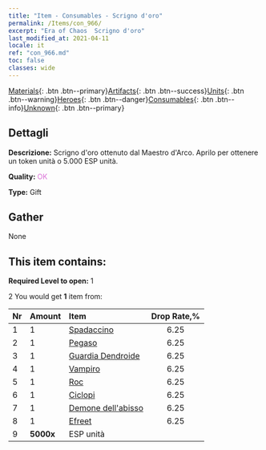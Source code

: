 ```yaml
---
title: "Item - Consumables - Scrigno d'oro"
permalink: /Items/con_966/
excerpt: "Era of Chaos  Scrigno d'oro"
last_modified_at: 2021-04-11
locale: it
ref: "con_966.md"
toc: false
classes: wide
---
```

 [Materials](/it/Items/){: .btn .btn--primary}[Artifacts](/it/Items/Artifacts/){: .btn .btn--success}[Units](/it/Items/Units/){: .btn .btn--warning}[Heroes](/it/Items/Heroes/){: .btn .btn--danger}[Consumables](/it/Items/Consumables/){: .btn .btn--info}[Unknown](/it/Items/Unknown/){: .btn .btn--primary}

## Dettagli
 **Descrizione:** Scrigno d'oro ottenuto dal Maestro d'Arco. Aprilo per ottenere un token unità o 5.000 ESP unità.

 **Quality:** <span style="color: #DA70D6">OK</span>

 **Type:** Gift

## Gather

  None

## This item contains:

 **Required Level to open:** 1

 2 You would get **1** item  from:

  | Nr | Amount |     Item    | Drop Rate,% |
  |:---|:-------|:------------|:---------:|
  | 1 | 1 | [Spadaccino](/it/Items/unt_193/) | 6.25 | 
  | 2 | 1 | [Pegaso](/it/Items/unt_202/) | 6.25 | 
  | 3 | 1 | [Guardia Dendroide](/it/Items/unt_203/) | 6.25 | 
  | 4 | 1 | [Vampiro](/it/Items/unt_211/) | 6.25 | 
  | 5 | 1 | [Roc](/it/Items/unt_221/) | 6.25 | 
  | 6 | 1 | [Ciclopi](/it/Items/unt_222/) | 6.25 | 
  | 7 | 1 | [Demone dell'abisso](/it/Items/unt_230/) | 6.25 | 
  | 8 | 1 | [Efreet](/it/Items/unt_231/) | 6.25 | 
  | 9 |  **5000x** | ESP unità |  | 50.0 | 
